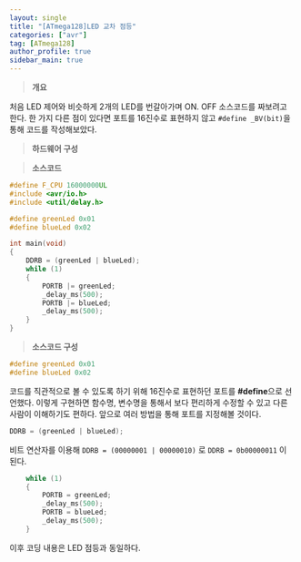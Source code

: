 ```yaml
---
layout: single
title: "[ATmega128]LED 교차 점등"
categories: ["avr"]
tag: [ATmega128]
author_profile: true
sidebar_main: true
---
```


> **개요**

처음 LED 제어와 비슷하게 2개의 LED를 번갈아가며 ON. OFF 소스코드를 짜보려고 한다. 한 가지 다른 점이 있다면 포트를 16진수로 표현하지 않고 ```#define _BV(bit)```을 통해 코드를 작성해보았다.  

> **하드웨어 구성**



> **소스코드**

```cpp
#define F_CPU 16000000UL
#include <avr/io.h>
#include <util/delay.h>

#define greenLed 0x01
#define blueLed	0x02

int main(void)
{
	DDRB = (greenLed | blueLed);
	while (1)
	{
		PORTB |= greenLed;
		_delay_ms(500);
		PORTB |= blueLed;
		_delay_ms(500);
	}
}
```

> **소스코드 구성**

```cpp
#define greenLed 0x01
#define blueLed	0x02
```
코드를 직관적으로 볼 수 있도록 하기 위해 16진수로 표현하던 포트를 **#define**으로 선언했다. 이렇게 구현하면 함수명, 변수명을 통해서 보다 편리하게 수정할 수 있고 다른 사람이 이해하기도 편하다. 앞으로 여러 방법을 통해 포트를 지정해볼 것이다.

```cpp 
DDRB = (greenLed | blueLed); 
```
비트 연산자를 이용해  ```DDRB = (00000001 | 00000010)```   로 ```DDRB = 0b00000011``` 이 된다.

```cpp
	while (1)
	{
		PORTB = greenLed;
		_delay_ms(500);
		PORTB = blueLed;
		_delay_ms(500);
	}
```
이후  코딩 내용은 LED 점등과 동일하다.
